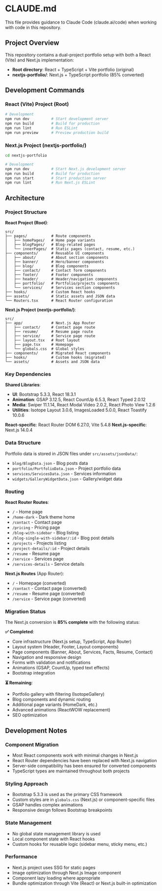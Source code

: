 # CLAUDE.md

This file provides guidance to Claude Code (claude.ai/code) when working with code in this repository.

## Project Overview

This repository contains a dual-project portfolio setup with both a React (Vite) and Next.js implementation:

- **Root directory**: React + TypeScript + Vite portfolio (original)
- **nextjs-portfolio/**: Next.js + TypeScript portfolio (85% converted)

## Development Commands

### React (Vite) Project (Root)
```bash
# Development
npm run dev          # Start development server
npm run build        # Build for production
npm run lint         # Run ESLint
npm run preview      # Preview production build
```

### Next.js Project (nextjs-portfolio/)
```bash
cd nextjs-portfolio

# Development
npm run dev          # Start Next.js development server
npm run build        # Build for production
npm run start        # Start production server
npm run lint         # Run Next.js ESLint
```

## Architecture

### Project Structure

**React Project (Root)**:
```
src/
├── pages/           # Route components
│   ├── homePages/   # Home page variants
│   ├── blogPages/   # Blog-related pages
│   └── innerPages/  # Static pages (contact, resume, etc.)
├── components/      # Reusable UI components
│   ├── about/       # About section components
│   ├── banner/      # Hero/banner components
│   ├── blog/        # Blog components
│   ├── contact/     # Contact form components
│   ├── footer/      # Footer components
│   ├── header/      # Header/navigation components
│   ├── portfolio/   # Portfolio/projects components
│   └── services/    # Services section components
├── hooks/           # Custom React hooks
├── assets/          # Static assets and JSON data
└── Routers.tsx      # React Router configuration
```

**Next.js Project (nextjs-portfolio/)**:
```
src/
├── app/             # Next.js App Router
│   ├── contact/     # Contact page route
│   ├── resume/      # Resume page route
│   ├── service/     # Service page route
│   ├── layout.tsx   # Root layout
│   ├── page.tsx     # Homepage
│   └── globals.css  # Global styles
├── components/      # Migrated React components
├── hooks/           # Custom hooks (migrated)
└── assets/          # Assets and JSON data
```

### Key Dependencies

**Shared Libraries**:
- **UI**: Bootstrap 5.3.3, React 18.3.1
- **Animation**: GSAP 3.12.5, React CountUp 6.5.3, React Typed 2.0.12
- **Media**: Swiper 11.1.14, React Modal Video 2.0.2, React Photo View 1.2.6
- **Utilities**: Isotope Layout 3.0.6, ImagesLoaded 5.0.0, React Toastify 10.0.6

**React-specific**: React Router DOM 6.27.0, Vite 5.4.8
**Next.js-specific**: Next.js 14.0.4

### Data Structure

Portfolio data is stored in JSON files under `src/assets/jsonData/`:
- `blog/BlogData.json` - Blog posts data
- `portfolio/PortfolioData.json` - Project portfolio data
- `services/ServicesData.json` - Services information
- `widgets/GalleryWidgetData.json` - Gallery/widget data

### Routing

**React Router Routes**:
- `/` - Home page
- `/home-dark` - Dark theme home
- `/contact` - Contact page
- `/pricing` - Pricing page
- `/blog-with-sidebar` - Blog listing
- `/blog-single-with-sidebar/:id` - Blog post details
- `/projects` - Projects listing
- `/project-details/:id` - Project details
- `/resume` - Resume page
- `/service` - Services page
- `/services-details` - Service details

**Next.js Routes** (App Router):
- `/` - Homepage (converted)
- `/contact` - Contact page (converted)
- `/resume` - Resume page (converted)
- `/service` - Service page (converted)

### Migration Status

The Next.js conversion is **85% complete** with the following status:

**✅ Completed**:
- Core infrastructure (Next.js setup, TypeScript, App Router)
- Layout system (Header, Footer, Layout components)
- Page components (Banner, About, Services, Facts, Resume, Contact)
- Navigation and responsive design
- Forms with validation and notifications
- Animations (GSAP, CountUp, typed text effects)
- Bootstrap integration

**⏳ Remaining**:
- Portfolio gallery with filtering (IsotopeGallery)
- Blog components and dynamic routing
- Additional page variants (HomeDark, etc.)
- Advanced animations (ReactWOW replacement)
- SEO optimization

## Development Notes

### Component Migration
- Most React components work with minimal changes in Next.js
- React Router dependencies have been replaced with Next.js navigation
- Server-side compatibility has been ensured for converted components
- TypeScript types are maintained throughout both projects

### Styling Approach
- Bootstrap 5.3.3 is used as the primary CSS framework
- Custom styles are in `globals.css` (Next.js) or component-specific files
- GSAP handles complex animations
- Responsive design follows Bootstrap breakpoints

### State Management
- No global state management library is used
- Local component state with React hooks
- Custom hooks for reusable logic (sidebar menu, sticky menu, etc.)

### Performance
- Next.js project uses SSG for static pages
- Image optimization through Next.js Image component
- Component lazy loading where appropriate
- Bundle optimization through Vite (React) or Next.js built-in optimization